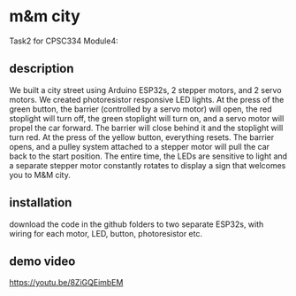 # m&m city
Task2 for CPSC334 Module4: 

## description
We built a city street using Arduino ESP32s, 2 stepper motors, and 2 servo motors. We created photoresistor responsive LED lights. At the press of the green button, the barrier (controlled by a servo motor) will open, the red stoplight will turn off, the green stoplight will turn on, and a servo motor will propel the car forward. The barrier will close behind it and the stoplight will turn red. At the press of the yellow button, everything resets. The barrier opens, and a pulley system attached to a stepper motor will pull the car back to the start position. The entire time, the LEDs are sensitive to light and a separate stepper motor constantly rotates to display a sign that welcomes you to M&M city.

## installation
download the code in the github folders to two separate ESP32s, with wiring for each motor, LED, button, photoresistor etc. 

## demo video
https://youtu.be/8ZiGQEimbEM
